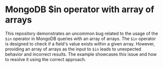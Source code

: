# MongoDB $in operator with array of arrays

This repository demonstrates an uncommon bug related to the usage of the `$in` operator in MongoDB queries with an array of arrays.  The `$in` operator is designed to check if a field's value exists within a given array. However, providing an array of arrays as the input to `$in` leads to unexpected behavior and incorrect results.  The example showcases this issue and how to resolve it using the correct approach. 